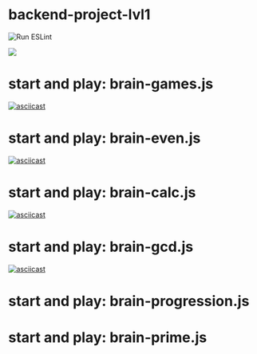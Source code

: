 # backend-project-lvl1

![Run ESLint](https://github.com/ne4istii/backend-project-lvl1/workflows/Run%20ESLint/badge.svg)

<a href="https://codeclimate.com/github/ne4istii/backend-project-lvl1/maintainability"><img src="https://api.codeclimate.com/v1/badges/6fefe2b49fef410f81d0/maintainability" /></a>

# start and play: brain-games.js
[![asciicast](https://asciinema.org/a/oOnoNelnXUQ8WAdjFVOcnWguW.svg)](https://asciinema.org/a/oOnoNelnXUQ8WAdjFVOcnWguW)

# start and play: brain-even.js
[![asciicast](https://asciinema.org/a/EgiIRNGlPsyXgJxgGXeeBkbN4.svg)](https://asciinema.org/a/EgiIRNGlPsyXgJxgGXeeBkbN4)

# start and play: brain-calc.js
[![asciicast](https://asciinema.org/a/V2FwJqpKhJ4MZKWYM2UbdmYzi.svg)](https://asciinema.org/a/V2FwJqpKhJ4MZKWYM2UbdmYzi)

# start and play: brain-gcd.js
[![asciicast](https://asciinema.org/a/ZTfEQTJiJCCJoMh2hQIqvgxGM.svg)](https://asciinema.org/a/ZTfEQTJiJCCJoMh2hQIqvgxGM)

# start and play: brain-progression.js

# start and play: brain-prime.js
